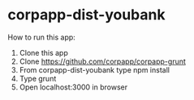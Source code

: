 corpapp-dist-youbank
====================
How to run this app:

1. Clone this app
2. Clone https://github.com/corpapp/corpapp-grunt
3. From corpapp-dist-youbank type npm install
4. Type grunt
5. Open localhost:3000 in browser
